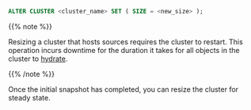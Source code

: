 ```sql
ALTER CLUSTER <cluster_name> SET ( SIZE = <new_size> );
```

{{% note %}}

Resizing a cluster that hosts sources requires the cluster to restart. This
operation incurs downtime for the duration it takes for all objects in the
cluster to [hydrate](/ingest-data/#hydration).

{{% /note %}}

Once the initial snapshot has completed, you can resize the cluster for steady
state.
